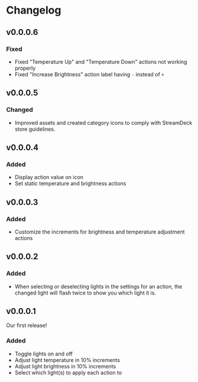 # Changelog

## v0.0.0.6

### Fixed

- Fixed "Temperature Up" and "Temperature Down" actions not working properly
- Fixed "Increase Brightness" action label having `-` instead of `+`

## v0.0.0.5

### Changed

- Improved assets and created category icons to comply with StreamDeck store guidelines.

## v0.0.0.4

### Added

- Display action value on icon
- Set static temperature and brightness actions

## v0.0.0.3

### Added

- Customize the increments for brightness and temperature adjustment actions

## v0.0.0.2

### Added

- When selecting or deselecting lights in the settings for an action, the changed light will flash twice to show you which light it is.

## v0.0.0.1

Our first release!

### Added

- Toggle lights on and off
- Adjust light temperature in 10% increments
- Adjust light brightness in 10% increments
- Select which light(s) to apply each action to
